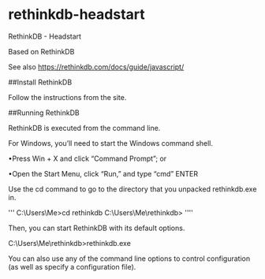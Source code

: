 # rethinkdb-headstart
RethinkDB - Headstart

Based on RethinkDB

See also https://rethinkdb.com/docs/guide/javascript/

##Install RethinkDB 

Follow the instructions from the site.

##Running RethinkDB

RethinkDB is executed from the command line. 

For Windows, you’ll need to start the Windows command shell.

•Press Win + X and click “Command Prompt”; or

•Open the Start Menu, click “Run,” and type “cmd” ENTER

Use the cd command to go to the directory that you unpacked rethinkdb.exe in.

'''
C:\Users\Me\>cd rethinkdb
C:\Users\Me\rethinkdb\>
''''

Then, you can start RethinkDB with its default options.

C:\Users\Me\rethinkdb\>rethinkdb.exe

You can also use any of the command line options to control configuration (as well as specify a configuration file).

